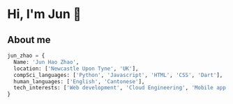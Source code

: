 # Hi, I'm Jun 👋

## About me

```python
jun_zhao = {
  Name: 'Jun Hao Zhao',
  location: ['Newcastle Upon Tyne', 'UK'],
  compSci_languages: ['Python', 'Javascript', 'HTML', 'CSS', 'Dart'],
  human_languages: ['English', 'Cantonese'],
  tech_interests: ['Web development', 'Cloud Engineering', 'Mobile app development']
}
```
<!--
**JunZhao20/JunZhao20** is a ✨ _special_ ✨ repository because its `README.md` (this file) appears on your GitHub profile.

Here are some ideas to get you started:

- 🔭 I’m currently working on ...
- 🌱 I’m currently learning ...
- 👯 I’m looking to collaborate on ...
- 🤔 I’m looking for help with ...
- 💬 Ask me about ...
- 📫 How to reach me: ...
- 😄 Pronouns: ...
- ⚡ Fun fact: ...
-->

